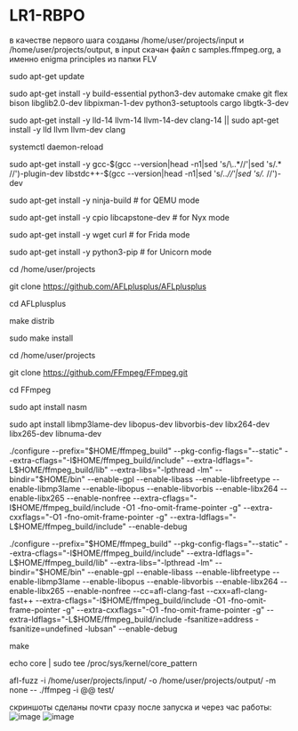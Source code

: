 # LR1-RBPO

в качестве первого шага созданы /home/user/projects/input и /home/user/projects/output, в input скачан файл с samples.ffmpeg.org, а именно enigma principles из папки FLV

sudo apt-get update

sudo apt-get install -y build-essential python3-dev automake cmake git flex bison libglib2.0-dev libpixman-1-dev python3-setuptools cargo libgtk-3-dev

sudo apt-get install -y lld-14 llvm-14 llvm-14-dev clang-14 || sudo apt-get install -y lld llvm llvm-dev clang

systemctl daemon-reload

sudo apt-get install -y gcc-$(gcc --version|head -n1|sed 's/\..*//'|sed 's/.* //')-plugin-dev libstdc++-$(gcc --version|head -n1|sed 's/\..*//'|sed 's/.* //')-dev

sudo apt-get install -y ninja-build # for QEMU mode

sudo apt-get install -y cpio libcapstone-dev # for Nyx mode

sudo apt-get install -y wget curl # for Frida mode

sudo apt-get install -y python3-pip # for Unicorn mode

cd /home/user/projects

git clone https://github.com/AFLplusplus/AFLplusplus

cd AFLplusplus

make distrib

sudo make install

cd /home/user/projects

git clone https://github.com/FFmpeg/FFmpeg.git

cd FFmpeg

sudo apt install nasm

sudo apt install libmp3lame-dev libopus-dev libvorbis-dev libx264-dev libx265-dev libnuma-dev

./configure --prefix="$HOME/ffmpeg_build" --pkg-config-flags="--static" --extra-cflags="-I$HOME/ffmpeg_build/include" --extra-ldflags="-L$HOME/ffmpeg_build/lib" --extra-libs="-lpthread -lm" --bindir="$HOME/bin" --enable-gpl --enable-libass --enable-libfreetype --enable-libmp3lame --enable-libopus --enable-libvorbis --enable-libx264 --enable-libx265 --enable-nonfree --extra-cflags="-I$HOME/ffmpeg_build/include -O1 -fno-omit-frame-pointer -g" --extra-cxxflags="-O1 -fno-omit-frame-pointer -g" --extra-ldflags="-L$HOME/ffmpeg_build/include" --enable-debug

./configure --prefix="$HOME/ffmpeg_build" --pkg-config-flags="--static" --extra-cflags="-I$HOME/ffmpeg_build/include" --extra-ldflags="-L$HOME/ffmpeg_build/lib" --extra-libs="-lpthread -lm" --bindir="$HOME/bin" --enable-gpl --enable-libass --enable-libfreetype --enable-libmp3lame --enable-libopus --enable-libvorbis --enable-libx264 --enable-libx265 --enable-nonfree --cc=afl-clang-fast --cxx=afl-clang-fast++ --extra-cflags="-I$HOME/ffmpeg_build/include -O1 -fno-omit-frame-pointer -g" --extra-cxxflags="-O1 -fno-omit-frame-pointer -g" --extra-ldflags="-L$HOME/ffmpeg_build/include -fsanitize=address -fsanitize=undefined -lubsan" --enable-debug

make

echo core | sudo tee /proc/sys/kernel/core_pattern

afl-fuzz -i /home/user/projects/input/ -o /home/user/projects/output/ -m none -- ./ffmpeg -i @@ test/

скриншоты сделаны почти сразу после запуска и через час работы:
![image](https://github.com/user-attachments/assets/b23f242d-c9ab-406b-a296-091af87a1114)
![image](https://github.com/user-attachments/assets/9cb89fa6-39da-4d18-943b-68da98958f18)

